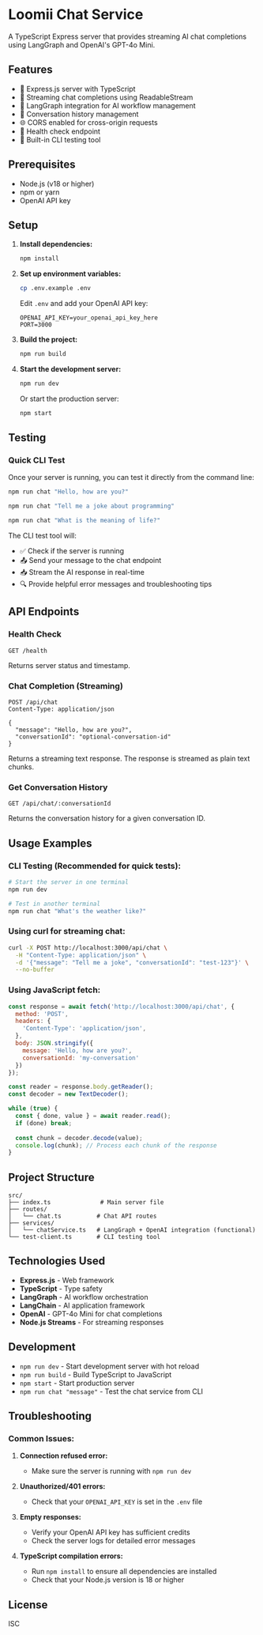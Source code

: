 # Loomii Chat Service

A TypeScript Express server that provides streaming AI chat completions using LangGraph and OpenAI's GPT-4o Mini.

## Features

- 🚀 Express.js server with TypeScript
- 💬 Streaming chat completions using ReadableStream
- 🧠 LangGraph integration for AI workflow management
- 🔄 Conversation history management
- 🌐 CORS enabled for cross-origin requests
- 📡 Health check endpoint
- 🧪 Built-in CLI testing tool

## Prerequisites

- Node.js (v18 or higher)
- npm or yarn
- OpenAI API key

## Setup

1. **Install dependencies:**
   ```bash
   npm install
   ```

2. **Set up environment variables:**
   ```bash
   cp .env.example .env
   ```
   
   Edit `.env` and add your OpenAI API key:
   ```
   OPENAI_API_KEY=your_openai_api_key_here
   PORT=3000
   ```

3. **Build the project:**
   ```bash
   npm run build
   ```

4. **Start the development server:**
   ```bash
   npm run dev
   ```

   Or start the production server:
   ```bash
   npm start
   ```

## Testing

### Quick CLI Test
Once your server is running, you can test it directly from the command line:

```bash
npm run chat "Hello, how are you?"
```

```bash
npm run chat "Tell me a joke about programming"
```

```bash
npm run chat "What is the meaning of life?"
```

The CLI test tool will:
- ✅ Check if the server is running
- 📤 Send your message to the chat endpoint
- 📥 Stream the AI response in real-time
- 🔍 Provide helpful error messages and troubleshooting tips

## API Endpoints

### Health Check
```
GET /health
```
Returns server status and timestamp.

### Chat Completion (Streaming)
```
POST /api/chat
Content-Type: application/json

{
  "message": "Hello, how are you?",
  "conversationId": "optional-conversation-id"
}
```

Returns a streaming text response. The response is streamed as plain text chunks.

### Get Conversation History
```
GET /api/chat/:conversationId
```

Returns the conversation history for a given conversation ID.

## Usage Examples

### CLI Testing (Recommended for quick tests):
```bash
# Start the server in one terminal
npm run dev

# Test in another terminal
npm run chat "What's the weather like?"
```

### Using curl for streaming chat:
```bash
curl -X POST http://localhost:3000/api/chat \
  -H "Content-Type: application/json" \
  -d '{"message": "Tell me a joke", "conversationId": "test-123"}' \
  --no-buffer
```

### Using JavaScript fetch:
```javascript
const response = await fetch('http://localhost:3000/api/chat', {
  method: 'POST',
  headers: {
    'Content-Type': 'application/json',
  },
  body: JSON.stringify({
    message: 'Hello, how are you?',
    conversationId: 'my-conversation'
  })
});

const reader = response.body.getReader();
const decoder = new TextDecoder();

while (true) {
  const { done, value } = await reader.read();
  if (done) break;
  
  const chunk = decoder.decode(value);
  console.log(chunk); // Process each chunk of the response
}
```

## Project Structure

```
src/
├── index.ts              # Main server file
├── routes/
│   └── chat.ts          # Chat API routes
├── services/
│   └── chatService.ts   # LangGraph + OpenAI integration (functional)
└── test-client.ts       # CLI testing tool
```

## Technologies Used

- **Express.js** - Web framework
- **TypeScript** - Type safety
- **LangGraph** - AI workflow orchestration
- **LangChain** - AI application framework
- **OpenAI** - GPT-4o Mini for chat completions
- **Node.js Streams** - For streaming responses

## Development

- `npm run dev` - Start development server with hot reload
- `npm run build` - Build TypeScript to JavaScript
- `npm start` - Start production server
- `npm run chat "message"` - Test the chat service from CLI

## Troubleshooting

### Common Issues:

1. **Connection refused error:**
   - Make sure the server is running with `npm run dev`

2. **Unauthorized/401 errors:**
   - Check that your `OPENAI_API_KEY` is set in the `.env` file

3. **Empty responses:**
   - Verify your OpenAI API key has sufficient credits
   - Check the server logs for detailed error messages

4. **TypeScript compilation errors:**
   - Run `npm install` to ensure all dependencies are installed
   - Check that your Node.js version is 18 or higher

## License

ISC 